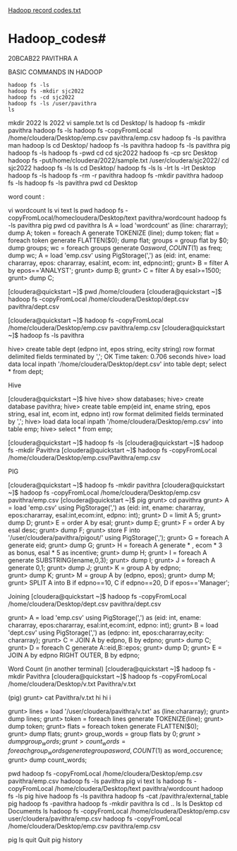 [Hadoop record codes.txt](https://github.com/Pavithra0022/Hadoop_codes/files/10094418/Hadoop.record.codes.txt)
# Hadoop_codes# 
20BCAB22
PAVITHRA A



BASIC COMMANDS IN HADOOP

    hadoop fs -ls
    hadoop fs -mkdir sjc2022
    hadoop fs -cd sjc2022
    hadoop fs -ls /user/pavithra
    ls
   mkdir 2022
  ls
    2022
   vi sample.txt
   ls
    cd Desktop/
    ls
    hadoop fs -mkdir pavithra
    hadoop fs -ls
   hadoop fs -copyFromLocal /home/cloudera/Desktop/emp.csv pavithra/emp.csv
   hadoop fs -ls pavithra
    man hadoop
    ls
   cd Desktop/
    hadoop fs -ls pavithra
    hadoop fs -ls pavithra
    pig
   hadoop fs -ls
    hadoop fs -pwd
    cd
    cd sjc2022
    hadoop fs -cp src Desktop
    hadoop fs -put/home/cloudera/2022/sample.txt /user/cloudera/sjc2022/
    cd sjc2022
    hadoop fs -ls
    ls
    cd Desktop/
    hadoop fs -ls
    ls -lrt
    ls -lrt Desktop
    hadoop fs -ls
    hadoop fs -rm -r pavithra
    hadoop fs -mkdir pavithra
   hadoop fs -ls
    hadoop fs -ls pavithra
    pwd
    cd Desktop

word count :

vi wordcount
ls
vi text 
ls
pwd
hadoop fs -copyFromLocal/homecloudera/Desktop/text pavithra/wordcount
hadoop fs -ls pavithra
pig
pwd
cd pavithra
ls
A = load 'wordcount' as (line: chararray);
dump A;
token = foreach A generate TOKENIZE (line);
dump token;
flat = foreach token generate FLATTEN($0);
dump flat;
groups = group flat by $0;
dump groups;
wc = foreach groups generate $0 as word, COUNT ($1) as freq;
dump wc;
A = load 'emp.csv' using PigStorage(',') as (eid: int, ename: chararray, epos: chararray, esal:int, ecom: int, edpno:int);
grunt> B = filter A by epos=='ANALYST';
grunt> dump B;
grunt> C = filter A by esal>=1500;
grunt> dump C;

[cloudera@quickstart ~]$ pwd
/home/cloudera
[cloudera@quickstart ~]$ hadoop fs -copyFromLocal /home/cloudera/Desktop/dept.csv pavithra/dept.csv


[cloudera@quickstart ~]$ hadoop fs -copyFromLocal /home/cloudera/Desktop/emp.csv pavithra/emp.csv
[cloudera@quickstart ~]$ hadoop fs -ls pavithra


hive> create table dept (edpno int, epos string, ecity string) row format delimited fields terminated by ','; 
OK
Time taken: 0.706 seconds
hive> load data local inpath '/home/cloudera/Desktop/dept.csv' into table dept;
 select * from dept;


Hive

[cloudera@quickstart ~]$ hive
hive> show databases;
hive> create database pavithra;
hive> create table emp(eid int, ename string, epos string, esal int, ecom int, edpno int) row format delimited fields terminated by ',';
hive> load data local inpath '/home/cloudera/Desktop/emp.csv' into table emp;
hive> select * from emp;

[cloudera@quickstart ~]$ hadoop fs -ls
[cloudera@quickstart ~]$ hadoop fs -mkdir Pavithra
[cloudera@quickstart ~]$ hadoop fs -copyFromLocal /home/cloudera/Desktop/emp.csv/Pavithra/emp.csv

PIG

[cloudera@quickstart ~]$ hadoop fs -mkdir pavithra
[cloudera@quickstart ~]$ hadoop fs -copyFromLocal /home/cloudera/Desktop/emp.csv pavithra/emp.csv
[cloudera@quickstart ~]$ pig
grunt> cd pavithra
grunt> A = load 'emp.csv' using PigStorage(',') as (eid: int, ename: chararray, epos:chararray, esal:int,ecom:int, edpno: int);
grunt> D = limit A 5;
grunt> dump D;
grunt> E = order A by esal;
grunt> dump E;
grunt> F = order A by esal desc;
grunt> dump F;
grunt> store F into '/user/cloudera/pavithra/pigout/' using PigStorage(',');
grunt> G = foreach A generate eid;
grunt> dump G;
grunt> H = foreach A generate * , ecom * 3 as bonus, esal * 5 as incentive;
grunt> dump H;
grunt> I = foreach A generate SUBSTRING(ename,0,3);
grunt> dump I;
grunt> J = foreach A generate $0,$1;
grunt> dump J;
grunt> K = group A  by edpno;  
grunt> dump K;
grunt> M = group A by (edpno, epos);
grunt> dump M;
grunt> SPLIT A into B if edpno==10, C if edpno==20, D if epos=='Manager';

Joining
[cloudera@quickstart ~]$ hadoop fs -copyFromLocal /home/cloudera/Desktop/dept.csv pavithra/dept.csv

grunt> A = load 'emp.csv' using PigStorage(',') as (eid: int, ename: chararray, epos:chararray, esal:int,ecom:int, edpno: int);
grunt> B = load 'dept.csv' using PigStorage(',') as (edpno: int, epos:chararray,ecity: chararray);
grunt> C = JOIN A by edpno, B by edpno;
grunt> dump C;
grunt> D = foreach C generate A::eid,B::epos;
grunt> dump D;
grunt> E = JOIN A by edpno RIGHT OUTER, B by edpno;

Word Count
(in another terminal)
[cloudera@quickstart ~]$ hadoop fs -mkdir Pavithra
[cloudera@quickstart ~]$ hadoop fs -copyFromLocal /home/cloudera/Desktop/v.txt Pavithra/v.txt

(pig)
grunt> cat Pavithra/v.txt
hi
hi
i

grunt> lines = load '/user/cloudera/pavithra/v.txt' as (line:chararray);
grunt> dump lines;
grunt> token = foreach lines generate TOKENIZE(line);
grunt> dump token;
grunt> flats = foreach token generate FLATTEN($0);   
grunt> dump flats;
grunt> group_words = group flats by $0;
grunt> dump group_words;
grunt> count_words = foreach group_words generate group as word, COUNT($1) as word_occurence;
grunt> dump count_words;

   pwd
    hadoop fs -copyFromLocal /home/cloudera/Desktop/emp.csv pavithra/emp.csv
    hadoop fs -ls pavithra
    pig
    vi text
    ls
    hadoop fs -copyFromLocal /home/cloudera/Desktop/text pavithra/wordcount
  hadoop fs -ls 
    pig
    hive
   hadoop fs -ls pavithra
   hadoop fs -cat /pavithra/external_table
   pig
    hadoop fs -pavithra
    hadoop fs -mkdir pavithra
   ls
    cd ..
    ls
   ls Desktop
    cd Documents
    ls
   hadoop fs -copyFromLocal /home/cloudera/Desktop/emp.csv user/cloudera/pavithra/emp.csv
    hadoop fs -copyFromLocal /home/cloudera/Desktop/emp.csv pavithra/emp.csv
    
  pig
  ls
 quit
  Quit
   pig
    history

